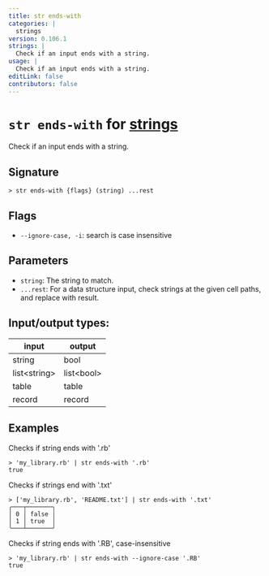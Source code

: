 ```yaml
---
title: str ends-with
categories: |
  strings
version: 0.106.1
strings: |
  Check if an input ends with a string.
usage: |
  Check if an input ends with a string.
editLink: false
contributors: false
---
```

<!-- This file is automatically generated. Please edit the command in https://github.com/nushell/nushell instead. -->

# `str ends-with` for [strings](/commands/categories/strings.md)

<div class='command-title'>Check if an input ends with a string.</div>

## Signature

```> str ends-with {flags} (string) ...rest```

## Flags

 -  `--ignore-case, -i`: search is case insensitive

## Parameters

 -  `string`: The string to match.
 -  `...rest`: For a data structure input, check strings at the given cell paths, and replace with result.


## Input/output types:

| input        | output     |
| ------------ | ---------- |
| string       | bool       |
| list&lt;string&gt; | list&lt;bool&gt; |
| table        | table      |
| record       | record     |
## Examples

Checks if string ends with '.rb'
```nu
> 'my_library.rb' | str ends-with '.rb'
true
```

Checks if strings end with '.txt'
```nu
> ['my_library.rb', 'README.txt'] | str ends-with '.txt'
╭───┬───────╮
│ 0 │ false │
│ 1 │ true  │
╰───┴───────╯

```

Checks if string ends with '.RB', case-insensitive
```nu
> 'my_library.rb' | str ends-with --ignore-case '.RB'
true
```
